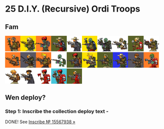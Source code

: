 # 25 D.I.Y. (Recursive) Ordi Troops


## Fam

<a href="https://ordinals.com/inscription/2ba7cf45b33e05c34454125e2e9cf8ecacf792d8fa6c3c5eff90c3195f59f7f2i0" title="Trooper #0 - Inscribe № 15585390"><img src="../num/15585390.png" width="10%"></a><a href="https://ordinals.com/inscription/f34c158aa044088b9bb5d35f3d8bf9adfa5032c2effc6579658b363c6fb686e3i0" title="Trooper #1 - Inscribe № 15585391"><img src="../num/15585391.png" width="10%"></a><a href="https://ordinals.com/inscription/0f5a8e87d2afa95880aaa6614e00557997e48e0924b735056ce8d679e24a8727i0" title="Trooper #2 - Inscribe № 15633998"><img src="../num/15633998.png" width="10%"></a><a href="https://ordinals.com/inscription/f384bb141bc0cef77eceda06a99d9860115ca45fd687c729dcea246612d46b1fi0" title="Trooper #3 - Inscribe № 15633999"><img src="../num/15633999.png" width="10%"></a><a href="https://ordinals.com/inscription/633a987dcf133364f7500af1546d8d9f42de93cb4238dac85f3d6e658b5d6d02i0" title="Trooper #4 - Inscribe № 15682740"><img src="../num/15682740.png" width="10%"></a><a href="https://ordinals.com/inscription/70b3b944b37bc9f40d5c32c57ffe986668b6ef7b7ae61a0cc99930f26945d105i0" title="Trooper #5 - Inscribe № 15682742"><img src="../num/15682742.png" width="10%"></a><a href="https://ordinals.com/inscription/14e7b79d983f22e9de29c69c266af9639e55ee5516d44a49dc7912eed0589017i0" title="Trooper #6 - Inscribe № 15682743"><img src="../num/15682743.png" width="10%"></a><a href="https://ordinals.com/inscription/2b54cc199948d9b20bdddc274938ccc13b8b647d2db5b9a933b1a20d2aadb512i0" title="Trooper #7 - Inscribe № 15682746"><img src="../num/15682746.png" width="10%"></a><a href="https://ordinals.com/inscription/ac9dc6a9a21a5a69464ac247e1616cb5c3a31c1a8fa89dd5b62e7bf7b35d4d33i0" title="Trooper #8 - Inscribe № 15682748"><img src="../num/15682748.png" width="10%"></a><a href="https://ordinals.com/inscription/06664ae5ee1999e9f6377fdafc9bfde03dbce7a3ad2c63981cd87749bdda0335i0" title="Trooper #9 - Inscribe № 15682749"><img src="../num/15682749.png" width="10%"></a><a href="https://ordinals.com/inscription/3dde942a51c959587629d36f1cf7ef78c693555548cc1a3fec5f33a38f6959a2i0" title="Trooper #10 - Inscribe № 15682751"><img src="../num/15682751.png" width="10%"></a><a href="https://ordinals.com/inscription/afe098d91c2515531782cb560e5d947384292d7ab800dba337914844c31b04aai0" title="Trooper #11 - Inscribe № 15682752"><img src="../num/15682752.png" width="10%"></a><a href="https://ordinals.com/inscription/95d1fef71bdf81c8bf6f60c373110bf7aeb8a01a49ca347f72b77272101b51e2i0" title="Trooper #12 - Inscribe № 15682756"><img src="../num/15682756.png" width="10%"></a><a href="https://ordinals.com/inscription/67922f369b4f2ea447e30ca749950875e7cfda723645b1058079d3e2f990e78ei0" title="Trooper #13 - Inscribe № 15682864"><img src="../num/15682864.png" width="10%"></a><a href="https://ordinals.com/inscription/c61a22c4895cb80e279493c33b1db223ad4634e96e9ea38356d1d8913d23a4abi0" title="Trooper #14 - Inscribe № 15683551"><img src="../num/15683551.png" width="10%"></a><a href="https://ordinals.com/inscription/c80bd0837bf077704a6f033c4d3255149648870ed6d6e42b3f83dfa6702ee20ei0" title="Trooper #15 - Inscribe № 15683556"><img src="../num/15683556.png" width="10%"></a><a href="https://ordinals.com/inscription/94c26ab610bc6aedd46176862db2e41b7a729719bc07cb18dedff23555e5b814i0" title="Trooper #16 - Inscribe № 15683557"><img src="../num/15683557.png" width="10%"></a><a href="https://ordinals.com/inscription/50c90345a4f11861e689836b6abbcfcffa7bb0ea49e5aae520ea68ec48ab0886i0" title="Trooper #17 - Inscribe № 15683558"><img src="../num/15683558.png" width="10%"></a><a href="https://ordinals.com/inscription/95f15b537eb7c385d6625373f35263501da64a6a759aca9faf6f09a54c304989i0" title="Trooper #18 - Inscribe № 15683559"><img src="../num/15683559.png" width="10%"></a><a href="https://ordinals.com/inscription/4e6d1e98e69a33c616b76bef9e43c6aba449af895d93826372f9b7e7119014dci0" title="Trooper #19 - Inscribe № 15683560"><img src="../num/15683560.png" width="10%"></a><a href="https://ordinals.com/inscription/f240d4af32cb29436b7155e847d4059a96fe9ffd6dbf7b35648f1118282130fci0" title="Trooper #20 - Inscribe № 15683561"><img src="../num/15683561.png" width="10%"></a><a href="https://ordinals.com/inscription/5cdcd5dc5b4a9d2f9e9db35e5a80da2bfe2fc8b195fcb8bc27a20f7e5e7a6333i0" title="Trooper #21 - Inscribe № 15683562"><img src="../num/15683562.png" width="10%"></a><a href="https://ordinals.com/inscription/d48dc7dff426e1c107816e2c990b87f7da49fa2f3af3e69c12293396f0edd5c8i0" title="Trooper #22 - Inscribe № 15683566"><img src="../num/15683566.png" width="10%"></a><a href="https://ordinals.com/inscription/1f424051af08719e91e09f9e4403c5eb52644065406d64ebd1c194bfafc6aebdi0" title="Trooper #23 - Inscribe № 15683612"><img src="../num/15683612.png" width="10%"></a><a href="https://ordinals.com/inscription/3782b6e2de3b903d950074f32380dca9459026d7f5b38fe9b0c926be9904e408i0" title="Trooper #24 - Inscribe № 15683651"><img src="../num/15683651.png" width="10%"></a>




## Wen deploy? 


### Step 1:  Inscribe the collection deploy text    -  

DONE!
See [Inscribe № 15567938 »](https://ordinals.com/inscription/24ab235103da2f2f4c6ba186e2bc56534a100395d218145af50e9b658e9d9a1fi0) 

